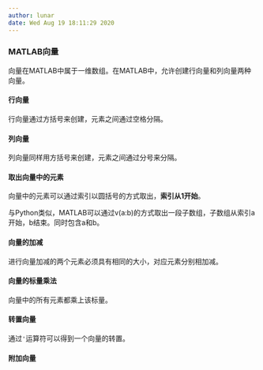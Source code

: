 ```yaml
---
author: lunar
date: Wed Aug 19 18:11:29 2020
---
```


### MATLAB向量

向量在MATLAB中属于一维数组。在MATLAB中，允许创建行向量和列向量两种向量。

#### 行向量

行向量通过方括号来创建，元素之间通过空格分隔。

#### 列向量

列向量同样用方括号来创建，元素之间通过分号来分隔。

#### 取出向量中的元素

向量中的元素可以通过索引以圆括号的方式取出，**索引从1开始**。

与Python类似，MATLAB可以通过v(a:b)的方式取出一段子数组，子数组从索引a开始，b结束。同时包含a和b。

#### 向量的加减

进行向量加减的两个元素必须具有相同的大小，对应元素分别相加减。

#### 向量的标量乘法

向量中的所有元素都乘上该标量。

#### 转置向量

通过`'`运算符可以得到一个向量的转置。

#### 附加向量



